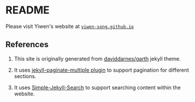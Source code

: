 # README

Please visit Yiwen's website at [`yiwen-song.github.io`](https://yiwen-song.github.io/)


## References

1. This site is originally generated from [daviddarnes/garth](https://github.com/daviddarnes/garth) jekyll theme.

2. It uses [jekyll-paginate-multiple plugin](https://github.com/scandio/jekyll-paginate-multiple) to support pagination for different sections.

3. It uses [Simple-Jekyll-Search](https://github.com/christian-fei/Simple-Jekyll-Search) to support searching content within the website.
